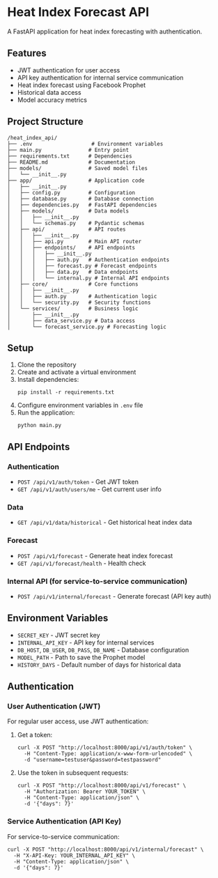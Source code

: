 # Heat Index Forecast API

A FastAPI application for heat index forecasting with authentication.

## Features

- JWT authentication for user access
- API key authentication for internal service communication
- Heat index forecast using Facebook Prophet
- Historical data access
- Model accuracy metrics

## Project Structure

```
/heat_index_api/
├── .env                   # Environment variables
├── main.py               # Entry point
├── requirements.txt      # Dependencies
├── README.md             # Documentation
├── models/               # Saved model files
│   └── __init__.py
├── app/                  # Application code
│   ├── __init__.py
│   ├── config.py         # Configuration
│   ├── database.py       # Database connection
│   ├── dependencies.py   # FastAPI dependencies
│   ├── models/           # Data models
│   │   ├── __init__.py
│   │   └── schemas.py    # Pydantic schemas
│   ├── api/              # API routes
│   │   ├── __init__.py
│   │   ├── api.py        # Main API router
│   │   ├── endpoints/    # API endpoints
│   │   │   ├── __init__.py
│   │   │   ├── auth.py   # Authentication endpoints
│   │   │   ├── forecast.py # Forecast endpoints
│   │   │   ├── data.py   # Data endpoints
│   │   │   └── internal.py # Internal API endpoints
│   ├── core/             # Core functions
│   │   ├── __init__.py
│   │   ├── auth.py       # Authentication logic
│   │   └── security.py   # Security functions
│   └── services/         # Business logic
│       ├── __init__.py
│       ├── data_service.py # Data access
│       └── forecast_service.py # Forecasting logic
```

## Setup

1. Clone the repository
2. Create and activate a virtual environment
3. Install dependencies:
   ```
   pip install -r requirements.txt
   ```
4. Configure environment variables in `.env` file
5. Run the application:
   ```
   python main.py
   ```

## API Endpoints

### Authentication

- `POST /api/v1/auth/token` - Get JWT token
- `GET /api/v1/auth/users/me` - Get current user info

### Data

- `GET /api/v1/data/historical` - Get historical heat index data

### Forecast

- `POST /api/v1/forecast` - Generate heat index forecast
- `GET /api/v1/forecast/health` - Health check

### Internal API (for service-to-service communication)

- `POST /api/v1/internal/forecast` - Generate forecast (API key auth)

## Environment Variables

- `SECRET_KEY` - JWT secret key
- `INTERNAL_API_KEY` - API key for internal services
- `DB_HOST`, `DB_USER`, `DB_PASS`, `DB_NAME` - Database configuration
- `MODEL_PATH` - Path to save the Prophet model
- `HISTORY_DAYS` - Default number of days for historical data

## Authentication

### User Authentication (JWT)

For regular user access, use JWT authentication:

1. Get a token:

   ```
   curl -X POST "http://localhost:8000/api/v1/auth/token" \
     -H "Content-Type: application/x-www-form-urlencoded" \
     -d "username=testuser&password=testpassword"
   ```

2. Use the token in subsequent requests:
   ```
   curl -X POST "http://localhost:8000/api/v1/forecast" \
     -H "Authorization: Bearer YOUR_TOKEN" \
     -H "Content-Type: application/json" \
     -d '{"days": 7}'
   ```

### Service Authentication (API Key)

For service-to-service communication:

```
curl -X POST "http://localhost:8000/api/v1/internal/forecast" \
  -H "X-API-Key: YOUR_INTERNAL_API_KEY" \
  -H "Content-Type: application/json" \
  -d '{"days": 7}'
```
